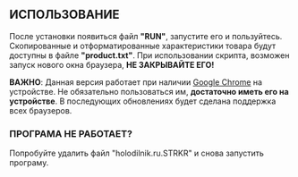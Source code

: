 ## ИСПОЛЬЗОВАНИЕ
После установки появиться файл **"RUN"**, запустите его и пользуйтесь. Скопированные и отформатированные характеристики товара будут доступны в файле **"product.txt"**. При использовании скрипта, возможен запуск нового окна браузера, **НЕ ЗАКРЫВАЙТЕ ЕГО!**

**ВАЖНО**:
Данная версия работает при наличии [Google Chrome](https://www.google.com/chrome/) на устройстве. Не обязательно пользоваться им, **достаточно иметь его на устройстве**. В последующих обновлениях будет сделана поддержка всех браузеров.

### ПРОГРАМА НЕ РАБОТАЕТ?
Попробуйте удалить файл "holodilnik.ru.STRKR" и снова запустить програму.
